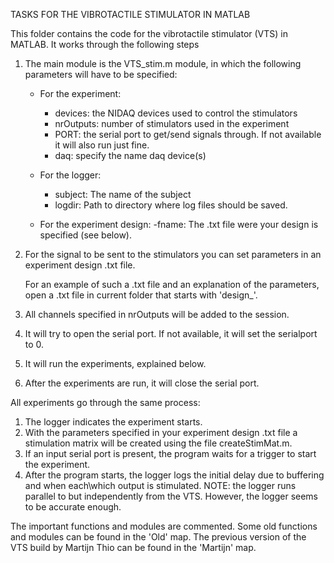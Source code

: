TASKS FOR THE VIBROTACTILE STIMULATOR IN MATLAB

This folder contains the code for the vibrotactile stimulator (VTS) in MATLAB.
It works through the following steps 

1. The main module is the VTS_stim.m module, in which the following parameters 
will have to be specified:

	* For the experiment:
		- devices: the NIDAQ devices used to control the stimulators
		- nrOutputs: number of stimulators used in the experiment
		- PORT: the serial port to get/send signals through. If not available it will 
			also run just fine.
		- daq: specify the name daq device(s)

	* For the logger:
		- subject: The name of the subject
		- logdir: Path to directory where log files should be saved.

   * For the experiment design:
      -fname: The .txt file were your design is specified (see below).

2. For the signal to be sent to the stimulators you can set parameters in an experiment design .txt file. 

   For an example of such a .txt file and an explanation of the parameters,
    open a .txt file in current folder that starts with 'design_'.
   		
3. All channels specified in nrOutputs will be added to the session.

4. It will try to open the serial port. If not available, it will set the serialport 
   to 0. 

5. It will run the experiments, explained below.

6. After the experiments are run, it will close the serial port.

All experiments go through the same process:

1. The logger indicates the experiment starts.
2. With the parameters specified in your experiment design .txt file a stimulation matrix
   will be created using the file createStimMat.m.  
3. If an input serial port is present, the program waits for a trigger to start the experiment.
4. After the program starts, the logger logs the initial delay due to buffering and when each\which 
   output is stimulated. NOTE: the logger runs parallel to but independently from the VTS.
   However, the logger seems to be accurate enough.

The important functions and modules are commented. Some old functions and modules can be found in the 
'Old' map. The previous version of the VTS build by Martijn Thio can be found in the 'Martijn' map.  


